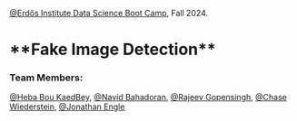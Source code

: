 [@Erdős Institute Data Science Boot Camp](https://github.com/TheErdosInstitute/data-science-fall-2024), Fall 2024.

<h1>**Fake Image Detection**</h1>
<h3>Team Members:</h3>

[@Heba Bou KaedBey](https://github.com/hebabkb), [@Navid Bahadoran](https://github.com/navidbahadoran), [@Rajeev Gopensingh](https://github.com/RajeevGopeesingh), [@Chase Wiederstein](https://github.com/ChaseWiederstein), [@Jonathan Engle](https://github.com/J3ngle)


